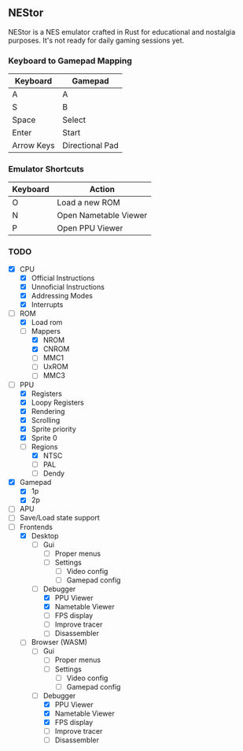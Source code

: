 ## NEStor

NEStor is a NES emulator crafted in Rust for educational and nostalgia purposes. It's not ready for daily gaming sessions yet.


### Keyboard to Gamepad Mapping

| Keyboard       | Gamepad           |
| -------------- | ----------------- |
| A              | A                 |
| S              | B                 |
| Space          | Select            |
| Enter          | Start             |
| Arrow Keys     | Directional Pad   |

### Emulator Shortcuts

| Keyboard       | Action                    |
| -------------- | ------------------------- |
| O              | Load a new ROM            |
| N              | Open Nametable Viewer     |
| P              | Open PPU Viewer           |


### TODO

- [x] CPU
    - [x] Official Instructions
    - [x] Unnoficial Instructions
    - [x] Addressing Modes
    - [x] Interrupts
- [ ] ROM
    - [x] Load rom
    - [ ] Mappers
        - [x] NROM
        - [x] CNROM
        - [ ] MMC1
        - [ ] UxROM
        - [ ] MMC3
- [ ] PPU
    - [x] Registers
    - [x] Loopy Registers
    - [x] Rendering
    - [x] Scrolling
    - [x] Sprite priority
    - [x] Sprite 0
    - [ ] Regions
        - [x] NTSC
        - [ ] PAL
        - [ ] Dendy
- [x] Gamepad
    - [x] 1p
    - [x] 2p
- [ ] APU
- [ ] Save/Load state support
- [ ] Frontends
    - [x] Desktop
        - [ ] Gui
            - [ ] Proper menus
            - [ ] Settings
                - [ ] Video config
                - [ ] Gamepad config
        - [ ] Debugger
            - [x] PPU Viewer
            - [x] Nametable Viewer
            - [ ] FPS display
            - [ ] Improve tracer
            - [ ] Disassembler

    - [ ] Browser (WASM)
        - [ ] Gui
            - [ ] Proper menus
            - [ ] Settings
                - [ ] Video config
                - [ ] Gamepad config
        - [ ] Debugger
            - [x] PPU Viewer
            - [x] Nametable Viewer
            - [x] FPS display
            - [ ] Improve tracer
            - [ ] Disassembler
